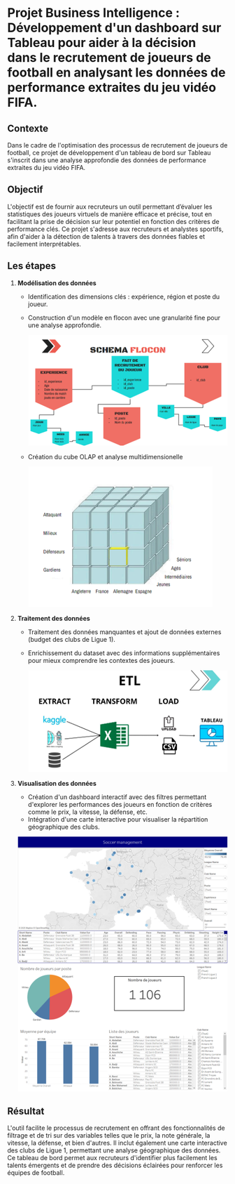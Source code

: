 
# Projet Business Intelligence : Développement d'un dashboard sur Tableau pour aider à la décision dans le recrutement de joueurs de football en analysant les données de performance extraites du jeu vidéo FIFA.

## Contexte

Dans le cadre de l'optimisation des processus de recrutement de joueurs de football, ce projet de développement d'un tableau de bord sur Tableau s'inscrit dans une analyse approfondie des données de performance extraites du jeu vidéo FIFA.



## Objectif

L'objectif est de fournir aux recruteurs un outil permettant d’évaluer les statistiques des joueurs virtuels de manière efficace et précise, tout en facilitant la prise de décision sur leur potentiel en fonction des critères de performance clés. Ce projet s'adresse aux recruteurs et analystes sportifs, afin d'aider à la détection de talents à travers des données fiables et facilement interprétables.


## Les étapes


1. **Modélisation des données**
   - Identification des dimensions clés : expérience, région et poste du joueur.
   - Construction d'un modèle en flocon avec une granularité fine pour une analyse approfondie.
  
     ![modélisation flocon](images/modelisation_flocon.png)
  
   - Création du cube OLAP et analyse multidimensionelle
  
     ![modélisation OLAP](images/cube_olap.png)

3. **Traitement des données**
   - Traitement des données manquantes et ajout de données externes (budget des clubs de Ligue 1).
   - Enrichissement du dataset avec des informations supplémentaires pour mieux comprendre les contextes des joueurs.
  
     ![data](images/data.png)

3. **Visualisation des données**
   - Création d'un dashboard interactif avec des filtres permettant d'explorer les performances des joueurs en fonction de critères comme le prix, la vitesse, la défense, etc.
   - Intégration d'une carte interactive pour visualiser la répartition géographique des clubs.

   ![tableau1](images/bi1.PNG)
   ![tableau2](images/bi2.PNG)

## Résultat

L'outil facilite le processus de recrutement en offrant des fonctionnalités de filtrage et de tri sur des variables telles que le prix, la note générale, la vitesse, la défense, et bien d'autres. Il inclut également une carte interactive des clubs de Ligue 1, permettant une analyse géographique des données. 
Ce tableau de bord permet aux recruteurs d'identifier plus facilement les talents émergents et de prendre des décisions éclairées pour renforcer les équipes de football.
